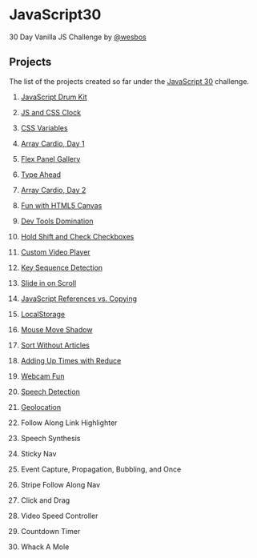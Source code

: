 # JavaScript30
30 Day Vanilla JS Challenge by [@wesbos](https://github.com/wesbos)

## Projects
The list of the projects created so far under the [JavaScript 30](https://sabique.github.io/JavaScript30/) challenge.

1. [JavaScript Drum Kit](https://sabique.github.io/JavaScript30/01%20-%20JavaScript%20Drum%20Kit/)

2. [JS and CSS Clock](https://sabique.github.io/JavaScript30/02%20-%20JS%20and%20CSS%20Clock/)

3. [CSS Variables](https://sabique.github.io/JavaScript30/03%20-%20CSS%20Variables/)

4. [Array Cardio, Day 1](https://sabique.github.io/JavaScript30/04%20-%20Array%20Cardio%20Day%201/)

5. [Flex Panel Gallery](https://sabique.github.io/JavaScript30/05%20-%20Flex%20Panel%20Gallery/)

6. [Type Ahead](https://sabique.github.io/JavaScript30/06%20-%20Type%20Ahead/)

7. [Array Cardio, Day 2](https://sabique.github.io/JavaScript30/07%20-%20Array%20Cardio%20Day%202/)

8. [Fun with HTML5 Canvas](https://sabique.github.io/JavaScript30/08%20-%20Fun%20with%20HTML5%20Canvas/)

9. [Dev Tools Domination](https://sabique.github.io/JavaScript30/09%20-%20Dev%20Tools%20Domination/)

10. [Hold Shift and Check Checkboxes](https://sabique.github.io/JavaScript30/10%20-%20Hold%20Shift%20and%20Check%20Checkboxes/)

11. [Custom Video Player](https://sabique.github.io/JavaScript30/11%20-%20Custom%20Video%20Player/)

12. [Key Sequence Detection](https://sabique.github.io/JavaScript30/12%20-%20Key%20Sequence%20Detection/)

13. [Slide in on Scroll](https://sabique.github.io/JavaScript30/13%20-%20Slide%20in%20on%20Scroll/)

14. [JavaScript References vs. Copying](https://sabique.github.io/JavaScript30/14%20-%20JavaScript%20References%20VS%20Copying/)

15. [LocalStorage](https://sabique.github.io/JavaScript30/15%20-%20LocalStorage/)

16. [Mouse Move Shadow](https://sabique.github.io/JavaScript30/16%20-%20Mouse%20Move%20Shadow/)

17. [Sort Without Articles](https://sabique.github.io/JavaScript30/17%20-%20Sort%20Without%20Articles/)

18. [Adding Up Times with Reduce](https://sabique.github.io/JavaScript30/18%20-%20Adding%20Up%20Times%20with%20Reduce/)

19. [Webcam Fun](https://sabique.github.io/JavaScript30/19%20-%20Webcam%20Fun)

20. [Speech Detection](https://sabique.github.io/JavaScript30/20%20-%20Speech%20Detection)

21. [Geolocation](https://sabique.github.io/JavaScript30/21%20-%20Geolocation)

22. Follow Along Link Highlighter

23. Speech Synthesis

24. Sticky Nav

25. Event Capture, Propagation, Bubbling, and Once

26. Stripe Follow Along Nav

27. Click and Drag

28. Video Speed Controller

29. Countdown Timer

30. Whack A Mole